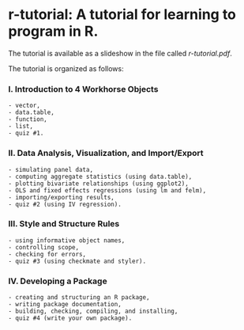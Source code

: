 # r-tutorial: A tutorial for learning to program in R.

The tutorial is available as a slideshow in the file called *r-tutorial.pdf*. 

The tutorial is organized as follows:

### I. Introduction to 4 Workhorse Objects

    - vector,
    - data.table,
    - function,
    - list,
    - quiz #1.
    
### II. Data Analysis, Visualization, and Import/Export

    - simulating panel data,
    - computing aggregate statistics (using data.table),
    - plotting bivariate relationships (using ggplot2),
    - OLS and fixed effects regressions (using lm and felm),
    - importing/exporting results,
    - quiz #2 (using IV regression).
    
### III. Style and Structure Rules

    - using informative object names,
    - controlling scope,
    - checking for errors,
    - quiz #3 (using checkmate and styler).
    
### IV. Developing a Package

    - creating and structuring an R package,
    - writing package documentation,
    - building, checking, compiling, and installing,
    - quiz #4 (write your own package).
